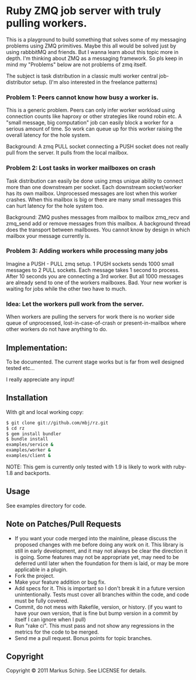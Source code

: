 # Ruby ZMQ job server with truly pulling workers.

This is a playground to build something that solves some of my messaging problems 
using ZMQ primitives. Maybe this all would be solved just by using rabbbitMQ 
and friends. But I wanna learn about this topic more in depth. I'm thinking about 
ZMQ as a messaging framework. So pls keep in mind my "Problems" below are not problems 
of zmq itself. 

The subject is task distribution in a classic multi worker central job-distributor setup.
(I'm also interested in the freelance patterns)

### Problem 1: Peers cannot know how busy a worker is.

  This is a generic problem. Peers can only infer worker workload using connection counts 
  like haproxy or other strategies like round robin etc. 
  A "small message, big computation" job can easily block a worker for a serious amount of 
  time. So work can queue up for this worker raising the overall latency for the hole system.

  Background:
    A zmq PULL socket connecting a PUSH socket does not really pull from the server. 
    It pulls from the local mailbox.

### Problem 2: Lost tasks in worker mailboxes on crash

  Task distribution can easily be done using zmqs unique ability to connect more 
  than one downstream per socket. Each downstream socket/worker has its own mailbox. 
  Unprocessed messages are lost when this worker crashes. When this mailbox is big or there 
  are many small messages this can hurt latency for the hole system too.

  Background:
    ZMQ pushes messages from mailbox to mailbox zmq_recv and zmq_send add or remove messages 
    from this mailbox. A background thread does the transport between mailboxes. You cannot know 
    by design in which mailbox your message currently is.

### Problem 3: Adding workers while processing many jobs

  Imagine a PUSH - PULL zmq setup. 1 PUSH sockets sends 1000 small messages to 2 PULL sockets. 
  Each message takes 1 second to process. After 10 seconds you are connecting a 3rd worker. But 
  all 1000 messages are already send to one of the workers mailboxes. Bad. Your new worker is 
  waiting for jobs while the other two have to much.

### Idea: Let the workers pull work from the server. 

  When workers are pulling the servers for work there is no worker side queue of unprocessed,
  lost-in-case-of-crash or present-in-mailbox where other workers do not have anything to do.

## Implementation:

  To be documented. The current stage works but is far from well designed tested etc...

I really appreciate any input!

## Installation

With git and local working copy:

```bash
$ git clone git://github.com/mbj/rz.git
$ cd rz
$ gem install bundler
$ bundle install
examples/service &
examples/worker &
examples/client &
```

NOTE: This gem is currently only tested with 1.9 is likely to work with ruby-1.8 and backports.

## Usage

See examples directory for code.

## Note on Patches/Pull Requests

* If you want your code merged into the mainline, please discuss the proposed changes with me before doing any work on it. This library is still in early development, and it may not always be clear the direction it is going. Some features may not be appropriate yet, may need to be deferred until later when the foundation for them is laid, or may be more applicable in a plugin.
* Fork the project.
* Make your feature addition or bug fix.
* Add specs for it. This is important so I don't break it in a future version unintentionally. Tests must cover all branches within the code, and code must be fully covered.
* Commit, do not mess with Rakefile, version, or history.  (if you want to have your own version, that is fine but bump version in a commit by itself I can ignore when I pull)
* Run "rake ci". This must pass and not show any regressions in the
  metrics for the code to be merged.
* Send me a pull request. Bonus points for topic branches.

## Copyright

Copyright &copy; 2011 Markus Schirp. See LICENSE for details.
